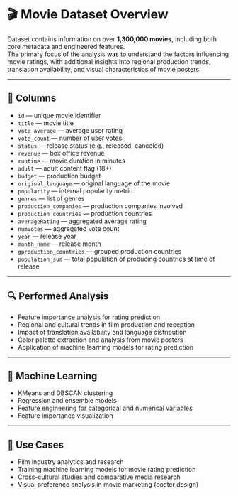 # 🎬 Movie Dataset Overview

Dataset contains information on over **1,300,000 movies**, including both core metadata and engineered features.  
The primary focus of the analysis was to understand the factors influencing movie ratings, with additional insights into regional production trends, translation availability, and visual characteristics of movie posters.

---

## 📁 Columns

- `id` — unique movie identifier  
- `title` — movie title  
- `vote_average` — average user rating  
- `vote_count` — number of user votes  
- `status` — release status (e.g., released, canceled)  
- `revenue` — box office revenue  
- `runtime` — movie duration in minutes  
- `adult` — adult content flag (18+)  
- `budget` — production budget  
- `original_language` — original language of the movie  
- `popularity` — internal popularity metric  
- `genres` — list of genres  
- `production_companies` — production companies involved  
- `production_countries` — production countries  
- `averageRating` — aggregated average rating  
- `numVotes` — aggregated vote count  
- `year` — release year  
- `month_name` — release month  
- `gproduction_countries` — grouped production countries  
- `population_sum` — total population of producing countries at time of release  

---

## 🔍 Performed Analysis

- Feature importance analysis for rating prediction  
- Regional and cultural trends in film production and reception  
- Impact of translation availability and language distribution  
- Color palette extraction and analysis from movie posters  
- Application of machine learning models for rating prediction  

---

## 🧠 Machine Learning

- KMeans and DBSCAN clustering  
- Regression and ensemble models  
- Feature engineering for categorical and numerical variables  
- Feature importance visualization  

---

## 📌 Use Cases

- Film industry analytics and research  
- Training machine learning models for movie rating prediction  
- Cross-cultural studies and comparative media research  
- Visual preference analysis in movie marketing (poster design)  
